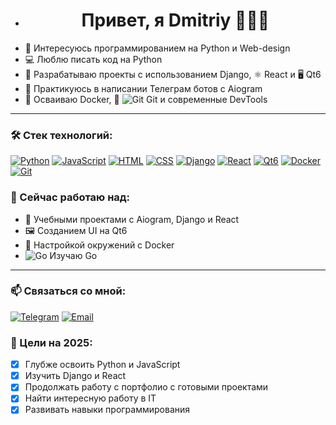 - <h1 align="center">Привет, я Dmitriy 👋👋👋</h1>
- 👀 Интересуюсь программированием на Python и Web-design
- 💻 Люблю писать код на Python
- 🚀 Разрабатываю проекты с использованием Django, ⚛️ React и 🖥 Qt6
- 🤖 Практикуюсь в написании Телеграм ботов с Aiogram 
- 🐳 Осваиваю Docker, 🧰 ![Git](https://img.shields.io/badge/-Git-F05032?style=flat&logo=git&logoColor=white) Git и современные DevTools
  
 ---
### 🛠️ Стек технологий:

[![Python](https://img.shields.io/badge/Python-3670A0?style=for-the-badge&logo=python&logoColor=ffdd54)](https://docs.python.org/3/)
[![JavaScript](https://img.shields.io/badge/-JavaScript-F7DF1E?style=flat&logo=javascript&logoColor=black)](https://developer.mozilla.org/en-US/docs/Web/JavaScript)
[![HTML](https://img.shields.io/badge/-HTML5-E34F26?style=flat&logo=html5&logoColor=white)](https://developer.mozilla.org/en-US/docs/Web/HTML)
[![CSS](https://img.shields.io/badge/-CSS3-1572B6?style=flat&logo=css3&logoColor=white)](https://developer.mozilla.org/en-US/docs/Web/CSS)
[![Django](https://img.shields.io/badge/-Django-092E20?style=flat&logo=django&logoColor=white)](https://docs.djangoproject.com/)
[![React](https://img.shields.io/badge/-React-61DAFB?style=flat&logo=react&logoColor=black)](https://react.dev/)
[![Qt6](https://img.shields.io/badge/-Qt6-41CD52?style=flat&logo=qt&logoColor=white)](https://doc.qt.io/qt-6/)
[![Docker](https://img.shields.io/badge/-Docker-2496ED?style=flat&logo=docker&logoColor=white)](https://docs.docker.com/)
[![Git](https://img.shields.io/badge/-Git-F05032?style=flat&logo=git&logoColor=white)](https://git-scm.com/doc)

 ### 🚧 Сейчас работаю над:
- 🧠 Учебными проектами с Aiogram, Django и React
- 🖼 Созданием UI на Qt6
- 🐳 Настройкой окружений с Docker
- ![Go](https://img.shields.io/badge/-Go-00ADD8?style=flat&logo=go&logoColor=white)  Изучаю Go

- ---

### 📫 Связаться со мной:
[![Telegram](https://img.shields.io/badge/-Telegram-2CA5E0?style=flat&logo=telegram&logoColor=white)](https://t.me/DmitriyKravshenko)
[![Email](https://img.shields.io/badge/-Email-D14836?style=flat&logo=gmail&logoColor=white)](mailto:kravchend@gmail.com)

### 🎯 Цели на 2025:

- [x] Глубже освоить Python и JavaScript
- [x] Изучить Django и React
- [x] Продолжать работу с портфолио с готовыми проектами
- [x] Найти интересную работу в IT
- [x] Развивать навыки программирования
